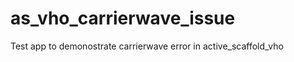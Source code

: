 as_vho_carrierwave_issue
========================

Test app to demonostrate carrierwave error in active_scaffold_vho